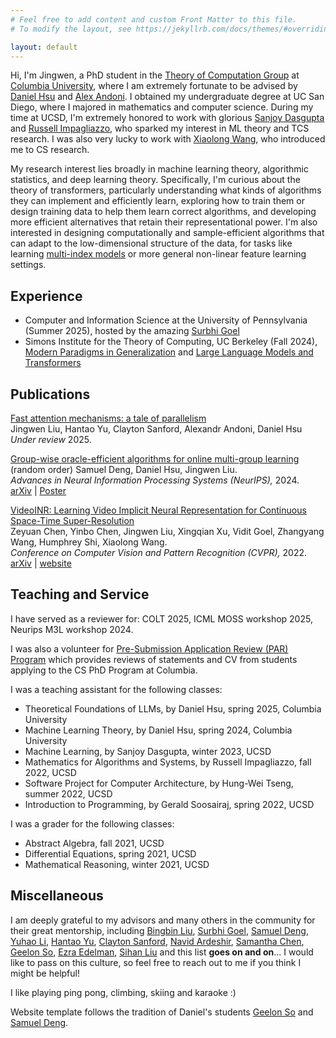```yaml
---
# Feel free to add content and custom Front Matter to this file.
# To modify the layout, see https://jekyllrb.com/docs/themes/#overriding-theme-defaults

layout: default
---
```

Hi, I'm Jingwen, a PhD student in the [Theory of Computation Group](https://theory.cs.columbia.edu/) at [Columbia University](https://www.columbia.edu/), where I am extremely fortunate to be advised by [Daniel Hsu](https://www.cs.columbia.edu/~djhsu/) and [Alex Andoni](https://www.cs.columbia.edu/~andoni/). I obtained my undergraduate degree at UC San Diego, where I majored in mathematics and computer science. During my time at UCSD, I'm extremely honored to work with glorious [Sanjoy Dasgupta](https://cseweb.ucsd.edu/~dasgupta/) and [Russell Impagliazzo](https://cseweb.ucsd.edu/~russell/), who sparked my interest in ML theory and TCS research. I was also very lucky to work with [Xiaolong Wang](https://xiaolonw.github.io/), who introduced me to CS research. 

My research interest lies broadly in machine learning theory, algorithmic statistics, and deep learning theory. Specifically, I'm curious about the theory of transformers, particularly understanding what kinds of algorithms they can implement and efficiently learn, exploring how to train them or design training data to help them learn correct algorithms, and developing more efficient alternatives that retain their representational power. I'm also interested in designing computationally and sample-efficient algorithms that can adapt to the low-dimensional structure of the data, for tasks like learning [multi-index models](https://arxiv.org/pdf/2504.05426) or more general non-linear feature learning settings. 


## Experience
- Computer and Information Science at the University of Pennsylvania (Summer 2025), hosted by the amazing [Surbhi Goel](https://www.surbhigoel.com/)
- Simons Institute for the Theory of Computing, UC Berkeley (Fall 2024), [Modern Paradigms in Generalization](https://simons.berkeley.edu/programs/modern-paradigms-generalization) and [Large Language Models and Transformers](https://simons.berkeley.edu/programs/special-year-large-language-models-transformers-part-1)

## Publications

[Fast attention mechanisms: a tale of parallelism]()<br>
Jingwen Liu, Hantao Yu, Clayton Sanford, Alexandr Andoni, Daniel Hsu <br>
*Under review* 2025. <br>

[Group-wise oracle-efficient algorithms for online multi-group learning](https://proceedings.neurips.cc/paper_files/paper/2024/file/45afdc1958befe9b60af7b445e768b10-Paper-Conference.pdf)<br>
(random order) Samuel Deng, Daniel Hsu, Jingwen Liu.<br>
*Advances in Neural Information Processing Systems (NeurIPS),* 2024. <br>
[arXiv](https://arxiv.org/abs/2406.05287) | [Poster](/assets/poster_oracle.pdf) 

[VideoINR: Learning Video Implicit Neural Representation for Continuous Space-Time Super-Resolution](https://openaccess.thecvf.com/content/CVPR2022/papers/Chen_VideoINR_Learning_Video_Implicit_Neural_Representation_for_Continuous_Space-Time_Super-Resolution_CVPR_2022_paper.pdf)<br>
Zeyuan Chen, Yinbo Chen, Jingwen Liu, Xingqian Xu, Vidit Goel, Zhangyang Wang, Humphrey Shi, Xiaolong Wang.<br>
*Conference on Computer Vision and Pattern Recognition (CVPR),* 2022. <br>
[arXiv](https://arxiv.org/abs/2206.04647) | [website](https://zeyuan-chen.com/VideoINR/)


## Teaching and Service

I have served as a reviewer for: COLT 2025, ICML MOSS workshop 2025, Neurips M3L workshop 2024. 

I was also a volunteer for [Pre-Submission Application Review (PAR) Program](https://www.cs.columbia.edu/cscu-phd-par-program/) which provides reviews of statements and CV from students applying to the CS PhD Program at Columbia. 

I was a teaching assistant for the following classes:
- Theoretical Foundations of LLMs, by Daniel Hsu, spring 2025, Columbia University
- Machine Learning Theory, by Daniel Hsu, spring 2024, Columbia University
- Machine Learning, by Sanjoy Dasgupta, winter 2023, UCSD
- Mathematics for Algorithms and Systems, by Russell Impagliazzo, fall 2022, UCSD
- Software Project for Computer Architecture, by Hung-Wei Tseng, summer 2022, UCSD
- Introduction to Programming, by Gerald Soosairaj, spring 2022, UCSD

I was a grader for the following classes:
- Abstract Algebra, fall 2021, UCSD
- Differential Equations, spring 2021, UCSD
- Mathematical Reasoning, winter 2021, UCSD

## Miscellaneous

I am deeply grateful to my advisors and many others in the community for their great mentorship, including [Bingbin Liu](https://clarabing.github.io/), [Surbhi Goel](https://www.surbhigoel.com/), [Samuel Deng](https://samuel-deng.github.io/), [Yuhao Li](https://yuhao.li/), [Hantao Yu](https://www.hantaoyu.org/), [Clayton Sanford](https://claytonsanford.com/), [Navid Ardeshir](https://mathblasphemy.netlify.app/), [Samantha Chen](https://chens5.github.io/), [Geelon So](https://geelon.github.io/), [Ezra Edelman](https://www.ezraedelman.com/), [Sihan Liu](https://lteins.github.io/) and this list **goes on and on**... I would like to pass on this culture, so feel free to reach out to me if you think I might be helpful!

I like playing ping pong, climbing, skiing and karaoke :)

Website template follows the tradition of Daniel's students [Geelon So](https://geelon.github.io/) and [Samuel Deng](https://samuel-deng.github.io/).
